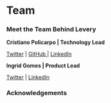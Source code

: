 # Team

### Meet the Team Behind Levery

**Cristiano Policarpo | Technology Lead**

[Twitter](https://twitter.com/0xPolicarpo) | [GitHub ](https://github.com/cristianopolicarpo)| [LinkedIn](https://www.linkedin.com/in/cristiano-policarpo/)

**Ingrid Gomes | Product Lead**

[Twitter](https://twitter.com/0xIngrid) | [LinkedIn](https://www.linkedin.com/in/ingrid-m-gomes/)

### Acknowledgements
